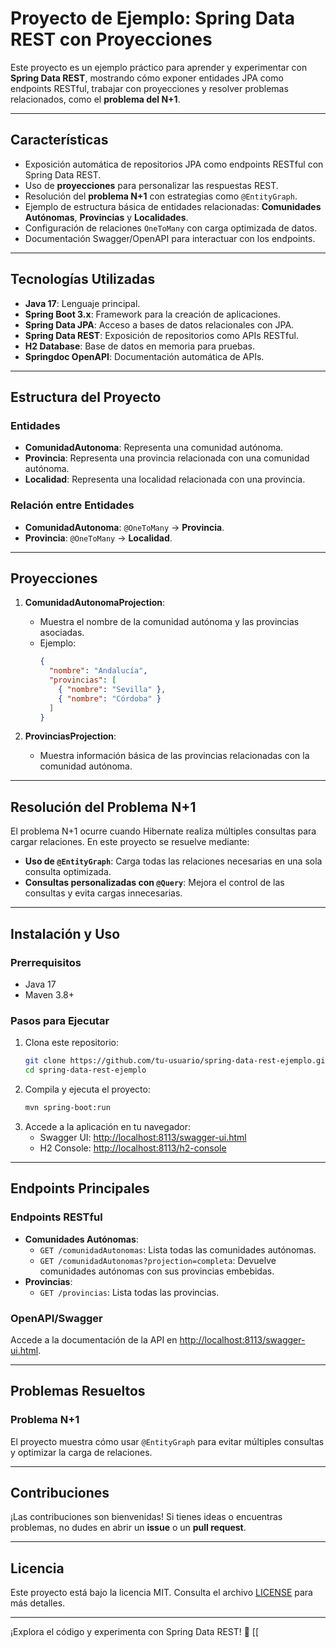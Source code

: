 
# Proyecto de Ejemplo: Spring Data REST con Proyecciones

Este proyecto es un ejemplo práctico para aprender y experimentar con **Spring Data REST**, mostrando cómo exponer entidades JPA como endpoints RESTful, trabajar con proyecciones y resolver problemas relacionados, como el **problema del N+1**.

---

## Características

- Exposición automática de repositorios JPA como endpoints RESTful con Spring Data REST.
- Uso de **proyecciones** para personalizar las respuestas REST.
- Resolución del **problema N+1** con estrategias como `@EntityGraph`.
- Ejemplo de estructura básica de entidades relacionadas: **Comunidades Autónomas**, **Provincias** y **Localidades**.
- Configuración de relaciones `OneToMany` con carga optimizada de datos.
- Documentación Swagger/OpenAPI para interactuar con los endpoints.

---

## Tecnologías Utilizadas

- **Java 17**: Lenguaje principal.
- **Spring Boot 3.x**: Framework para la creación de aplicaciones.
- **Spring Data JPA**: Acceso a bases de datos relacionales con JPA.
- **Spring Data REST**: Exposición de repositorios como APIs RESTful.
- **H2 Database**: Base de datos en memoria para pruebas.
- **Springdoc OpenAPI**: Documentación automática de APIs.

---

## Estructura del Proyecto

### Entidades

- **ComunidadAutonoma**: Representa una comunidad autónoma.
- **Provincia**: Representa una provincia relacionada con una comunidad autónoma.
- **Localidad**: Representa una localidad relacionada con una provincia.

### Relación entre Entidades

- **ComunidadAutonoma**: `@OneToMany` → **Provincia**.
- **Provincia**: `@OneToMany` → **Localidad**.

---

## Proyecciones

1. **ComunidadAutonomaProjection**:
   - Muestra el nombre de la comunidad autónoma y las provincias asociadas.
   - Ejemplo:
     ```json
     {
       "nombre": "Andalucía",
       "provincias": [
         { "nombre": "Sevilla" },
         { "nombre": "Córdoba" }
       ]
     }
     ```

2. **ProvinciasProjection**:
   - Muestra información básica de las provincias relacionadas con la comunidad autónoma.

---

## Resolución del Problema N+1

El problema N+1 ocurre cuando Hibernate realiza múltiples consultas para cargar relaciones. En este proyecto se resuelve mediante:
- **Uso de `@EntityGraph`**: Carga todas las relaciones necesarias en una sola consulta optimizada.
- **Consultas personalizadas con `@Query`**: Mejora el control de las consultas y evita cargas innecesarias.

---

## Instalación y Uso

### Prerrequisitos
- Java 17
- Maven 3.8+

### Pasos para Ejecutar
1. Clona este repositorio:
   ```bash
   git clone https://github.com/tu-usuario/spring-data-rest-ejemplo.git
   cd spring-data-rest-ejemplo
   ```
2. Compila y ejecuta el proyecto:
   ```bash
   mvn spring-boot:run
   ```
3. Accede a la aplicación en tu navegador:
   - Swagger UI: [http://localhost:8113/swagger-ui.html](http://localhost:8113/swagger-ui.html)
   - H2 Console: [http://localhost:8113/h2-console](http://localhost:8113/h2-console)

---

## Endpoints Principales

### Endpoints RESTful
- **Comunidades Autónomas**:
  - `GET /comunidadAutonomas`: Lista todas las comunidades autónomas.
  - `GET /comunidadAutonomas?projection=completa`: Devuelve comunidades autónomas con sus provincias embebidas.
- **Provincias**:
  - `GET /provincias`: Lista todas las provincias.

### OpenAPI/Swagger
Accede a la documentación de la API en [http://localhost:8113/swagger-ui.html](http://localhost:8113/swagger-ui.html).

---

## Problemas Resueltos

### Problema N+1
El proyecto muestra cómo usar `@EntityGraph` para evitar múltiples consultas y optimizar la carga de relaciones.

---

## Contribuciones

¡Las contribuciones son bienvenidas! Si tienes ideas o encuentras problemas, no dudes en abrir un **issue** o un **pull request**.

---

## Licencia

Este proyecto está bajo la licencia MIT. Consulta el archivo [LICENSE](LICENSE) para más detalles.

---

¡Explora el código y experimenta con Spring Data REST! 🚀
[[
